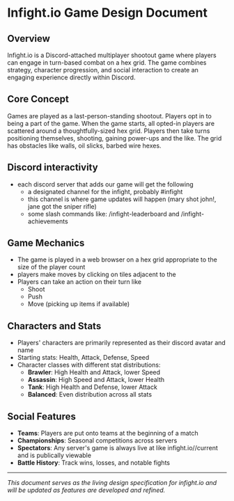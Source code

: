 # Infight.io Game Design Document

## Overview
Infight.io is a Discord-attached multiplayer shootout game where players can engage in turn-based combat on a hex grid. The game combines strategy, character progression, and social interaction to create an engaging experience directly within Discord.

## Core Concept
Games are played as a last-person-standing shootout. Players opt in to being a part of the game. When the game starts, all opted-in players are scattered around a thoughtfully-sized hex grid. Players then take turns positioning themselves, shooting, gaining power-ups and the like. The grid has obstacles like walls, oil slicks, barbed wire hexes. 

## Discord interactivity
- each discord server that adds our game will get the following
  - a designated channel for the infight, probably #infight
  - this channel is where game updates will happen (mary shot john!, jane got the sniper rifle)
  - some slash commands like: /infight-leaderboard and /infight-achievements

## Game Mechanics
- The game is played in a web browser on a hex grid appropriate to the size of the player count
- players make moves by clicking on tiles adjacent to the
- Players can take an action on their turn like
  - Shoot
  - Push
  - Move (picking up items if available)

## Characters and Stats
- Players' characters are primarily represented as their discord avatar and name
- Starting stats: Health, Attack, Defense, Speed
- Character classes with different stat distributions:
  - **Brawler**: High Health and Attack, lower Speed
  - **Assassin**: High Speed and Attack, lower Health
  - **Tank**: High Health and Defense, lower Attack
  - **Balanced**: Even distribution across all stats

## Social Features
- **Teams**: Players are put onto teams at the beginning of a match
- **Championships**: Seasonal competitions across servers
- **Spectators**: Any server's game is always live at like infight.io/<servername>/current and is publically viewable
- **Battle History**: Track wins, losses, and notable fights

---

*This document serves as the living design specification for infight.io and will be updated as features are developed and refined.*
